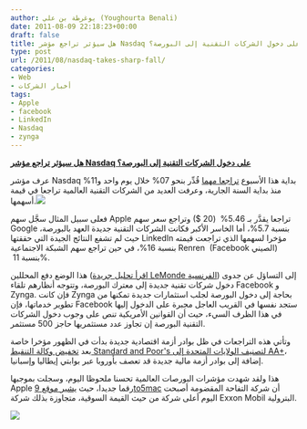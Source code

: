 ```yaml
---
author: يوغرطة بن علي (Youghourta Benali)
date: 2011-08-09 22:18:23+00:00
draft: false
title: هل سيؤثر تراجع مؤشر Nasdaq على دخول الشركات التقنية إلى البورصة؟
type: post
url: /2011/08/nasdaq-takes-sharp-fall/
categories:
- Web
- أخبار الشركات
tags:
- Apple
- facebook
- LinkedIn
- Nasdaq
- zynga
---
```


[**هل سيؤثر تراجع مؤشر Nasdaq على دخول الشركات التقنية إلى البورصة؟**](https://www.it-scoop.com/2011/08/nasdaq-takes-sharp-fall/)




عرف مؤشر Nasdaq بداية هذا الأسبوع [تراجعا مهما](http://www.marketwatch.com/story/nasdaq-leads-broad-market-retreat-2011-08-08?link=MW_latest_news) قُدِّر بنحو 07% خلال يوم واحد و11% منذ بداية السنة الجارية، وعرفت العديد من الشركات التقنية العالمية تراجعا في قيمة أسهمها.[![](https://www.it-scoop.com/wp-content/uploads/2011/08/Stock-Market-Nasdaq.jpeg)
](https://www.it-scoop.com/2011/08/nasdaq-takes-sharp-fall/)




فعلى سبيل المثال سجَّل سهم Apple تراجعا يقدَّر بـ 5.46%  (20 $) وتراجع سعر سهم Google بنسبة 5.7%، أما الخاسر الأكبر فكانت الشركات التقنية جديدة العهد بالبورصة، حيث لم تشفع النتائج الجيدة التي حققتها LinkedIn مؤخرا لسهمها الذي تراجعت قيمته بنسبة 16%، في حين تراجع سهم الشبكة الاجتماعية Renren  (Facebook الصيني)  بنسبة 11%.




هذا الوضع دفع المحللين ([اقرأ تحليل جريدة LeMonde الفرنسية](http://www.lemonde.fr/technologies/article/2011/08/09/la-chute-du-nasdaq-pourrait-retarder-l-entree-en-bourse-de-societes-du-secteur-high-tech_1557607_651865.html)) إلى التساؤل عن جدوى دخول شركات تقنية جديدة إلى معترك البورصة، وتتوجه أنظارهم تلقاء Facebook و Zynga. فإن كانت Zynga بحاجة إلى دخول البورصة لجلب استثمارات جديدة تمكنها من تطوير خدماتها، فإن Facebook ستجد نفسها في القريب العاجل مجبرة على الدخول إليها في هذا الظرف السيء، حيث أن القوانين الأمريكية تنص على وجوب دخول الشركات التقنية البورصة إن تجاوز عدد مستثمريها حاجز 500 مستثمر.


وتأتي هذه التراجعات في ظل بوادر أزمة اقتصادية جديدة بدأت في الظهور مؤخرا خاصة بعد [تخفيض وكالة التنقيط Standard and Poor's لتصنيف الولايات المتحدة إلى AA+](http://www.reuters.com/article/2011/08/09/sandp-muni-ratings-idUSN1E7781M620110809)، إضافة إلى بوادر أزمة مالية جديدة قد تعصف بأوروبا عبر بوابتي إيطاليا وإسبانيا.


هذا ولقد شهدت مؤشرات البورصات العالمية تحسنا ملحوظا اليوم، وسجلت بموجبها Apple رقما جديدا، حيث [يشير موقع 9to5mac](http://9to5mac.com/2011/08/09/aapl-is-now-most-valuable-company-in-the-world/#more-87361) أن شركة التفاحة المقضومة أصبحت اليوم أعلى شركة من حيث القيمة السوقية، متجاوزة بذلك شركة Exxon Mobil البترولية.




[![](http://9to5google.files.wordpress.com/2011/08/screen-shot-2011-08-09-at-1-19-23-pm1.png)
](https://www.it-scoop.com/2011/08/nasdaq-takes-sharp-fall/)



